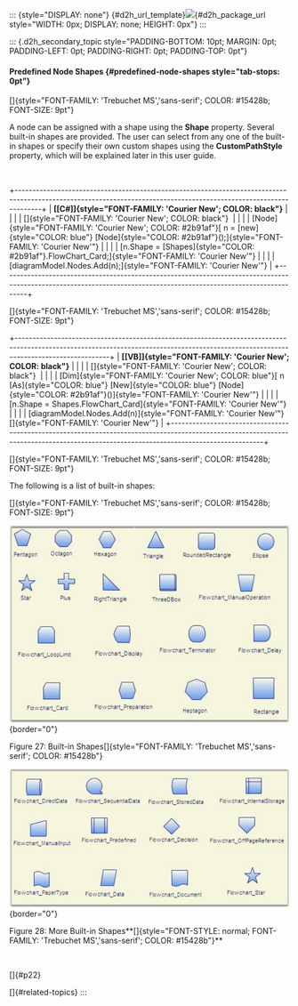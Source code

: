 ::: {style="DISPLAY: none"}
[](ms-xhelp:///?Id=d2h_url_template){#d2h_url_template}![](!package_url!){#d2h_package_url style="WIDTH: 0px; DISPLAY: none; HEIGHT: 0px"}
:::

::: {.d2h_secondary_topic style="PADDING-BOTTOM: 10pt; MARGIN: 0pt; PADDING-LEFT: 0pt; PADDING-RIGHT: 0pt; PADDING-TOP: 0pt"}
#### Predefined Node Shapes {#predefined-node-shapes style="tab-stops: 0pt"}

[]{style="FONT-FAMILY: 'Trebuchet MS','sans-serif'; COLOR: #15428b; FONT-SIZE: 9pt"} 

A node can be assigned with a shape using the **Shape** property. Several built-in shapes are provided. The user can select from any one of the built-in shapes or specify their own custom shapes using the **CustomPathStyle** property, which will be explained later in this user guide.

 

+-------------------------------------------------------------------------------------------------------------------------------------------------------------------+
| **[\[C#\]]{style="FONT-FAMILY: 'Courier New'; COLOR: black"}**                                                                                                    |
|                                                                                                                                                                   |
| []{style="FONT-FAMILY: 'Courier New'; COLOR: black"}                                                                                                              |
|                                                                                                                                                                   |
| [Node]{style="FONT-FAMILY: 'Courier New'; COLOR: #2b91af"}[ n = [new]{style="COLOR: blue"} [Node]{style="COLOR: #2b91af"}();]{style="FONT-FAMILY: 'Courier New'"} |
|                                                                                                                                                                   |
| [n.Shape = [Shapes]{style="COLOR: #2b91af"}.FlowChart_Card;]{style="FONT-FAMILY: 'Courier New'"}                                                                  |
|                                                                                                                                                                   |
| [diagramModel.Nodes.Add(n);]{style="FONT-FAMILY: 'Courier New'"}                                                                                                  |
+-------------------------------------------------------------------------------------------------------------------------------------------------------------------+

[]{style="FONT-FAMILY: 'Trebuchet MS','sans-serif'; COLOR: #15428b; FONT-SIZE: 9pt"} 

+--------------------------------------------------------------------------------------------------------------------------------------------------------------------------------------+
| **[\[VB\]]{style="FONT-FAMILY: 'Courier New'; COLOR: black"}**                                                                                                                       |
|                                                                                                                                                                                      |
| []{style="FONT-FAMILY: 'Courier New'; COLOR: black"}                                                                                                                                 |
|                                                                                                                                                                                      |
| [Dim]{style="FONT-FAMILY: 'Courier New'; COLOR: blue"}[ n [As]{style="COLOR: blue"} [New]{style="COLOR: blue"} [Node]{style="COLOR: #2b91af"}()]{style="FONT-FAMILY: 'Courier New'"} |
|                                                                                                                                                                                      |
| [n.Shape = Shapes.FlowChart_Card]{style="FONT-FAMILY: 'Courier New'"}                                                                                                                |
|                                                                                                                                                                                      |
| [diagramModel.Nodes.Add(n)]{style="FONT-FAMILY: 'Courier New'"}[]{style="FONT-FAMILY: 'Courier New'"}                                                                                |
+--------------------------------------------------------------------------------------------------------------------------------------------------------------------------------------+

[]{style="FONT-FAMILY: 'Trebuchet MS','sans-serif'; COLOR: #15428b; FONT-SIZE: 9pt"} 

The following is a list of built-in shapes:

[]{style="FONT-FAMILY: 'Trebuchet MS','sans-serif'; COLOR: #15428b; FONT-SIZE: 9pt"} 

![](ImagesExt/image62_34.jpg){border="0"}

Figure 27: Built-in Shapes[]{style="FONT-FAMILY: 'Trebuchet MS','sans-serif'; COLOR: #15428b"}

![](ImagesExt/image62_35.jpg){border="0"}

Figure 28: More Built-in Shapes**[]{style="FONT-STYLE: normal; FONT-FAMILY: 'Trebuchet MS','sans-serif'; COLOR: #15428b"}**

 

[]{#p22} 

[]{#related-topics}
:::
